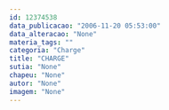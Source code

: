 ```yaml
---
id: 12374538
data_publicacao: "2006-11-20 05:53:00"
data_alteracao: "None"
materia_tags: ""
categoria: "Charge"
title: "CHARGE"
sutia: "None"
chapeu: "None"
autor: "None"
imagem: "None"
---
```

<p> </p>
